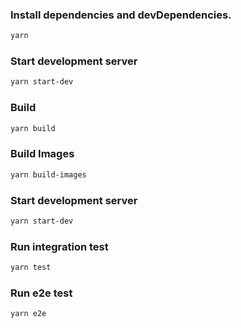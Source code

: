 ### Install dependencies and devDependencies.
```sh
yarn
```

### Start development server
```sh
yarn start-dev
```

### Build
```sh
yarn build
```

### Build Images
```sh
yarn build-images
```

### Start development server
```sh
yarn start-dev
```

### Run integration test
```sh
yarn test
```

### Run e2e test
```sh
yarn e2e
```